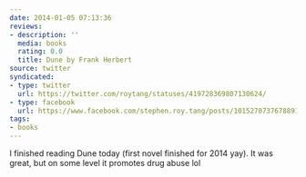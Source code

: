 ```yaml
---
date: 2014-01-05 07:13:36
reviews:
- description: ''
  media: books
  rating: 0.0
  title: Dune by Frank Herbert
source: twitter
syndicated:
- type: twitter
  url: https://twitter.com/roytang/statuses/419728369807130624/
- type: facebook
  url: https://www.facebook.com/stephen.roy.tang/posts/10152707376788912
tags:
- books
---
```


I finished reading Dune today (first novel finished for 2014 yay). It was great, but on some level it promotes drug abuse lol